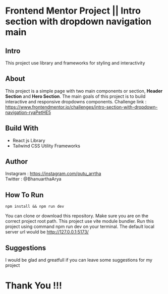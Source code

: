 # Frontend Mentor Project || Intro section with dropdown navigation main

## Intro

This project use library and frameworks for styling and interactivity

## About

This project is a simple page with two main components or section, **Header Section** and **Hero Section**. The main goals of this project is to build interactive and responsive dropdowns components. Challenge link : https://www.frontendmentor.io/challenges/intro-section-with-dropdown-navigation-ryaPetHE5

## Build With

- React js Library
- Tailwind CSS Utility Frameworks

## Author

Instagram : https://instagram.com/putu_arrtha  
Twitter : @BhanuarthaArya

## How To Run
```
npm install && npm run dev
```
You can clone or download this repository. Make sure you are on the correct project root path. This project use vite module bundler.
Run this project using command npm run dev on your terminal. The default local server url would be http://127.0.0.1:5173/

## Suggestions

I would be glad and greatfull if you can leave some suggestions for my project

# Thank You !!!
